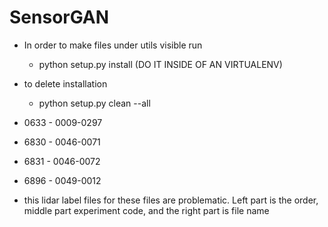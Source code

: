 # SensorGAN

* In order to make files under utils visible run
    * python setup.py install (DO IT INSIDE OF AN VIRTUALENV)

* to delete installation 
    * python setup.py clean --all
* 0633 - 0009-0297
* 6830 - 0046-0071
* 6831 - 0046-0072
* 6896 - 0049-0012
* this lidar label files for these files are problematic. Left part is the order, middle part experiment code, and 
the right part is file name